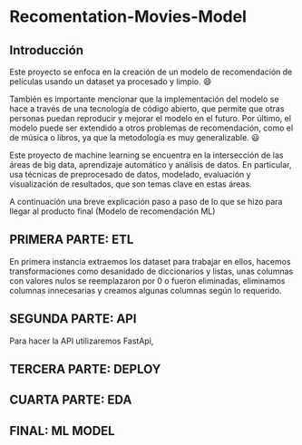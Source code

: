 # Recomentation-Movies-Model


## Introducción


Este proyecto se enfoca en la creación de un modelo de recomendación de películas usando un dataset ya procesado y limpio. 😄

También es importante mencionar que la implementación del modelo se hace a través de una tecnología de código abierto, que permite que otras personas puedan reproducir y mejorar el modelo en el futuro. Por último, el modelo puede ser extendido a otros problemas de recomendación, como el de música o libros, ya que la metodología es muy generalizable. 😃

Este proyecto de machine learning se encuentra en la intersección de las áreas de big data, aprendizaje automático y análisis de datos. En particular, usa técnicas de preprocesado de datos, modelado, evaluación y visualización de resultados, que son temas clave en estas áreas.


A continuación una breve explicación paso a paso de lo que se hizo para llegar al producto final (Modelo de recomendación ML)


## PRIMERA PARTE: ETL


En primera instancia extraemos los dataset para trabajar en ellos, hacemos transformaciones como desanidado de diccionarios y listas, unas columnas con valores nulos se reemplazaron por 0 o fueron eliminadas, eliminamos columnas innecesarias y creamos algunas columnas según lo requerido.



## SEGUNDA PARTE: API

Para hacer la API utilizaremos FastApi,



## TERCERA PARTE: DEPLOY



## CUARTA PARTE: EDA



## FINAL: ML MODEL
